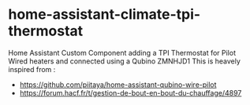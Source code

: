 # home-assistant-climate-tpi-thermostat

Home Assistant Custom Component adding a TPI Thermostat for Pilot Wired heaters and connected using a Qubino ZMNHJD1
This is heavely inspired from : 
- https://github.com/piitaya/home-assistant-qubino-wire-pilot
- https://forum.hacf.fr/t/gestion-de-bout-en-bout-du-chauffage/4897

